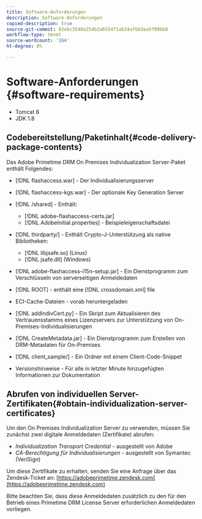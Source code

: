 ```yaml
---
title: Software-Anforderungen
description: Software-Anforderungen
copied-description: true
source-git-commit: 02ebc3548a254b2a6554f1ab34afbb3ea5f09bb8
workflow-type: tm+mt
source-wordcount: '164'
ht-degree: 0%

---
```


# Software-Anforderungen {#software-requirements}

* Tomcat 6
* JDK 1.8

## Codebereitstellung/Paketinhalt{#code-delivery-package-contents}

Das Adobe Primetime DRM On Premises Individualization Server-Paket enthält Folgendes:

* [!DNL flashaccess.war] - Der Individualisierungsserver
* [!DNL flashaccess-kgs.war] - Der optionale Key Generation Server
* [!DNL /shared] - Enthält:

   * [!DNL adobe-flashaccess-certs.jar]
   * [!DNL AdobeInitial.properties] - Beispieleigenschaftsdatei

* [!DNL thirdparty/] - Enthält Crypto-J-Unterstützung als native Bibliotheken:

   * [!DNL libjsafe.so] (Linux)
   * [!DNL jsafe.dll] (Windows)

* [!DNL adobe-flashaccess-i15n-setup.jar] - Ein Dienstprogramm zum Verschlüsseln von serverseitigen Anmeldedaten
* [!DNL ROOT] - enthält eine [!DNL crossdomain.xml] file

* ECI-Cache-Dateien - vorab heruntergeladen
* [!DNL addIndivCert.py] - Ein Skript zum Aktualisieren des Vertrauensstamms eines Lizenzservers zur Unterstützung von On-Premises-Individualisierungen
* [!DNL CreateMetadata.jar] - Ein Dienstprogramm zum Erstellen von DRM-Metadaten für On-Premises
* [!DNL client_sample/] - Ein Ordner mit einem Client-Code-Snippet
* Versionshinweise - Für alle in letzter Minute hinzugefügten Informationen zur Dokumentation

## Abrufen von individuellen Server-Zertifikaten{#obtain-individualization-server-certificates}

Um den On Premises Individualization Server zu verwenden, müssen Sie zunächst zwei digitale Anmeldedaten (Zertifikate) abrufen:

* *Individualization Transport Credential* - ausgestellt von Adobe
* *CA-Berechtigung für Individualisierungen* - ausgestellt von Symantec (VeriSign)

Um diese Zertifikate zu erhalten, senden Sie eine Anfrage über das Zendesk-Ticket an: [https://adobeprimetime.zendesk.com](https://adobeprimetime.zendesk.com)

Bitte beachten Sie, dass diese Anmeldedaten zusätzlich zu den für den Betrieb eines Primetime DRM License Server erforderlichen Anmeldedaten vorliegen.
